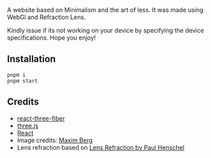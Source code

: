 A website based on Minimalism and the art of less. It was made using WebGl and Refraction Lens. 

Kindly issue if its not working on your device by specifying the device specifications. Hope you enjoy!

## Installation

    pnpm i
    pnpm start

## Credits

- [react-three-fiber](https://github.com/react-spring/react-three-fiber)
- [three.js](https://threejs.org/)
- [React](https://reactjs.org/)
- Image credits: [Maxim Berg](https://unsplash.com/@maxberg)
- Lens refraction based on [Lens Refraction by Paul Henschel](https://codesandbox.io/s/2n98yj)
